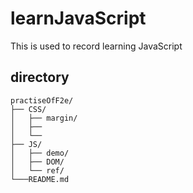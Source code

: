 learnJavaScript
===============

This is used to record learning JavaScript

## directory

```
practiseOfF2e/
├── CSS/
│   ├── margin/ 
│   ├── 
│   └── 
├── JS/
│   ├── demo/ 
│   ├── DOM/
│   └── ref/ 
└───README.md

```
